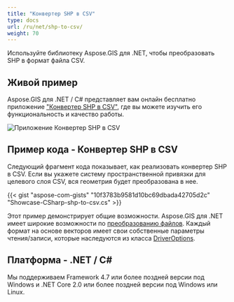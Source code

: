 ```yaml
---
title: "Конвертер SHP в CSV"
type: docs
url: /ru/net/shp-to-csv/
weight: 70
---
```


Используйте библиотеку Aspose.GIS для .NET, чтобы преобразовать SHP в формат файла CSV.

## **Живой пример**

Aspose.GIS для .NET / C# представляет вам онлайн бесплатно приложение ["Конвертер SHP в CSV"](https://products.aspose.app/gis/conversion/shp-to-csv), где вы можете изучить его функциональность и качество работы.

![Приложение Конвертер SHP в CSV](conversion.png)

## **Пример кода - Конвертер SHP в CSV**

Следующий фрагмент кода показывает, как реализовать конвертер SHP в CSV. Если вы укажете систему пространственной привязки для целевого слоя CSV, вся геометрия будет преобразована в нее. 

{{< gist "aspose-com-gists" "10f3783b9581d10bc69dbada42705d2c" "Showcase-CSharp-shp-to-csv.cs" >}}

Этот пример демонстрирует общие возможности. Aspose.GIS для .NET имеет широкие возможности по [преобразованию файлов](https://docs.aspose.com/gis/net/vector-layers/). Каждый формат на основе векторов имеет свои собственные параметры чтения/записи, которые наследуются из класса [DriverOptions](https://reference.aspose.com/gis/net/aspose.gis/driveroptions).

## **Платформа - .NET / C#**

Мы поддерживаем Framework 4.7 или более поздней версии под Windows и .NET Core 2.0 или более поздней версии под Windows или Linux.
